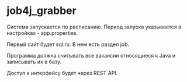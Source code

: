 # job4j_grabber

Система запускается по расписанию. Период запуска указывается в настройках - app.properties.

Первый сайт будет sql.ru. В нем есть раздел job. 

Программа должна считывать все вакансии относящиеся к Java и записывать их в базу.

Доступ к интерфейсу будет через REST API.